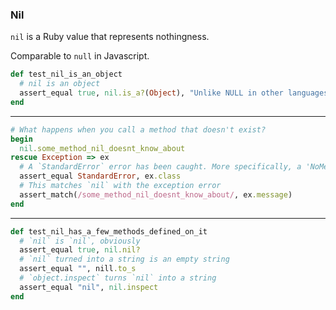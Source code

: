 
### Nil

`nil` is a Ruby value that represents nothingness.

Comparable to `null` in Javascript.

```ruby
def test_nil_is_an_object
  # nil is an object
  assert_equal true, nil.is_a?(Object), "Unlike NULL in other languages"
end
```

---

```ruby
# What happens when you call a method that doesn't exist?
begin
  nil.some_method_nil_doesnt_know_about
rescue Exception => ex
  # A `StandardError` error has been caught. More specifically, a 'NoMethodError' exception
  assert_equal StandardError, ex.class
  # This matches `nil` with the exception error
  assert_match(/some_method_nil_doesnt_know_about/, ex.message)
end
```

---

```ruby
def test_nil_has_a_few_methods_defined_on_it
  # `nil` is `nil`, obviously
  assert_equal true, nil.nil?
  # `nil` turned into a string is an empty string
  assert_equal "", nill.to_s
  # `object.inspect` turns `nil` into a string
  assert_equal "nil", nil.inspect
end
```
